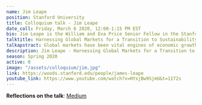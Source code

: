 ```yaml
---
name: Jim Leape
position: Stanford University
title: Colloquium talk - Jim Leape
date_coll: Friday, March 6 2020, 12:00-1:15 PM EST
bio: Jim Leape is the William and Eva Price Senior Fellow in the Stanford Woods Institute for the Environment, and co-director of the Stanford Center for Ocean Solutions. Through research, writing and direct engagement with private and public sector leaders, Jim looks at how to drive large-scale systemic shifts to sustainability. Jim has more than three decades of conservation experience. From 2005 to 2014, he served as Director General of WWF International and leader of the global WWF Network, one of the world's largest conservation organizations. Previously, he worked at the David and Lucile Packard Foundation; WWF-US in Washington, D.C.; and the United Nations Environment Programme in Nairobi, Kenya. Jim serves on several boards. From 2007 to 2017, he was a member of the China Council for International Cooperation in Environment and Development, which advises the Premier of China. He received an A.B. with honors from Harvard College and a J.D. with honors from Harvard Law School.
talktitle: Harnessing Global Markets for a Transition to Sustainability
talkapstract: Global markets have been vital engines of economic growth. They have also driven massive depletion of natural resources, such as forests and fisheries, and the escalation of greenhouse gas emissions. In recent years, we've seen NGOs multinational companies, and sometimes international organizations and governments, work together to harness global markets to spur a transition to sustainability. In this session we'll explore efforts to address deforestation and overfishing. We'll look at how these collaborations have been able to drive change and consider some of the challenges they face in translating commitments into action and taking action to scale.
description: Jim Leape - Harnessing Global Markets for a Transition to Sustainability
season: Spring 2020
active: 0
image: "/assets/colloquium/jim.jpg"
link: https://woods.stanford.edu/people/james-leape
youtube_link: https://www.youtube.com/watch?v=HYxjBw9SjmU&t=1172s
---
```


**Reflections on the talk**: [Medium](https://medium.com/@md4sg/reflections-on-jim-leapes-march-colloquium-harnessing-global-markets-for-a-transition-to-11dcf00f0454?source=friends_link&sk=c3ac6a7b09265a7e6ca001571ed67d3e)
